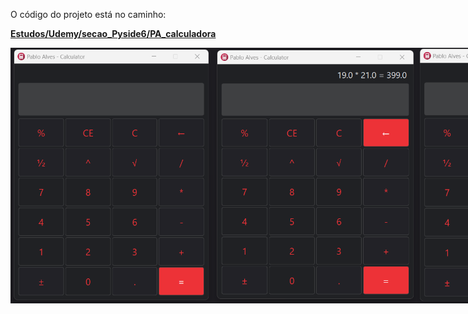 O código do projeto está no caminho:

**[Estudos/Udemy/secao_Pyside6/PA_calculadora](https://github.com/PabloAlves99/Python/tree/main/Udemy/_pyside6/PA_calculadora)**

<div style="display: flex; justify-content: space-between;">
<img src="calculadora(1).png" alt="foto 1 da calculadora" width="325">
<img src="calculadora(2).png" alt="foto 2 da calculadora" width="325">
<img src="calculadora(3).png" alt="foto 3 da calculadora" width="325">
<img src="calculadora(4).png" alt="foto 4 da calculadora" width="325">
<img src="calculadora(5).png" alt="foto 5 da calculadora" width="325">
<img src="calculadora(6).png" alt="foto 6 da calculadora" width="325">
</div>